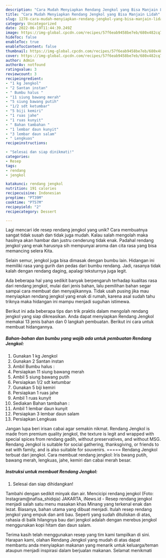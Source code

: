 ```yaml
---
description: "Cara Mudah Menyiapkan Rendang Jengkol yang Bisa Manjain Lidah"
title: "Cara Mudah Menyiapkan Rendang Jengkol yang Bisa Manjain Lidah"
slug: 1278-cara-mudah-menyiapkan-rendang-jengkol-yang-bisa-manjain-lidah
category: Uncategorized
date: 2022-06-19T11:44:39.249Z
image: https://img-global.cpcdn.com/recipes/57f6eab9458be7eb/680x482cq70/rendang-jengkol-foto-resep-utama.jpg
hideToc: false
enableToc: true
enableTocContent: false
thumbnail: https://img-global.cpcdn.com/recipes/57f6eab9458be7eb/680x482cq70/rendang-jengkol-foto-resep-utama.jpg
cover: https://img-global.cpcdn.com/recipes/57f6eab9458be7eb/680x482cq70/rendang-jengkol-foto-resep-utama.jpg
author: Admin
authorAv: notfound
ratingvalue: 3
reviewcount: 3
recipeingredient:
- "1 kg Jengkol"
- "2 Santan instan"
- " Bumbu halus "
- "11 siung bawang merah"
- "5 siung bawang putih"
- "1/2 sdt ketumbar"
- "5 biji kemiri"
- "1 ruas jahe"
- "1 ruas kunyit"
- " Bahan tambahan "
- "1 lembar daun kunyit"
- "3 lembar daun salam"
- " Lengkuas"
recipeinstructions:

- "Selesai dan siap dinikmati!"
categories:
- Resep
tags:
- rendang
- jengkol

katakunci: rendang jengkol 
nutrition: 191 calories
recipecuisine: Indonesian
preptime: "PT39M"
cooktime: "PT57M"
recipeyield: "2"
recipecategory: Dessert

---
```





Lagi mencari ide resep rendang jengkol yang unik? Cara membuatnya sangat tidak susah dan tidak juga mudah. Kalau salah mengolah maka hasilnya akan hambar dan justru cenderung tidak enak. Padahal rendang jengkol yang enak harusnya sih mempunyai aroma dan cita rasa yang bisa memancing selera Kita.





Selain semur, jengkol juga bisa dimasak dengan bumbu lain. Hidangan ini memiliki rasa yang gurih dan pedas dari bumbu rendang. Jadi, rasanya tidak kalah dengan rendang daging, apalagi teksturnya juga legit.

Ada beberapa hal yang sedikit banyak berpengaruh terhadap kualitas rasa dari rendang jengkol, mulai dari jenis bahan, lalu pemilihan bahan segar sampai cara membuat dan menyajikannya. Tidak usah pusing jika mau menyiapkan rendang jengkol yang enak di rumah, karena asal sudah tahu triknya maka hidangan ini mampu menjadi suguhan istimewa.






Berikut ini ada beberapa tips dan trik praktis dalam mengolah rendang jengkol yang siap dikreasikan. Anda dapat menyiapkan Rendang Jengkol memakai 13 jenis bahan dan 0 langkah pembuatan. Berikut ini cara untuk membuat hidangannya.

<!--inarticleads1-->

##### Bahan-bahan dan bumbu yang wajib ada untuk pembuatan Rendang Jengkol:

1. Gunakan 1 kg Jengkol
1. Gunakan 2 Santan instan
1. Ambil  Bumbu halus :
1. Persiapkan 11 siung bawang merah
1. Ambil 5 siung bawang putih
1. Persiapkan 1/2 sdt ketumbar
1. Gunakan 5 biji kemiri
1. Persiapkan 1 ruas jahe
1. Ambil 1 ruas kunyit
1. Sediakan  Bahan tambahan :
1. Ambil 1 lembar daun kunyit
1. Persiapkan 3 lembar daun salam
1. Persiapkan  Lengkuas


Jangan lupa beri irisan cabai agar semakin nikmat. Rendang Jengkol is made from premium quality jengkol, the texture is legit and wrapped with special spices from rendang gadih, without preservatives, and without MSG. Rendang Jengkol is suitable for social gathering, thanksgiving, or friends to eat with family, and is also suitable for souvenirs. ===== Rendang Jengkol terbuat dari jengkol. Cara membuat rendang jengkol: Iris bwang putih, bawang merah, lengkuas, jahe, kemiri dan cabai merah besar. 

<!--inarticleads2-->

##### Instruksi untuk membuat Rendang Jengkol:


1. Selesai dan siap dihidangkan!

Tambahi dengan sedikit minyak dan air. Mencicipi rendang jengkol (Foto: Instagram@nafisa_shidqia) JAKARTA, iNews.id - Resep rendang jengkol menjadi salah satu menu masakan khas Minang yang terkenal enak dan lezat. Biasanya, bahan utama yang dibuat menjadi. Itulah resep rendang jengkol yang empuk dan anti bau. Seperti yang sudah dituliskan di atas, rahasia di balik hilangnya bau dari jengkol adalah dengan merebus jengkol menggunakan kopi hitam dan daun salam. 

Terima kasih telah menggunakan resep yang tim kami tampilkan di sini. Harapan kami, olahan Rendang Jengkol yang mudah di atas dapat membantu anda menyiapkan makanan yang menarik untuk keluarga/teman ataupun menjadi inspirasi dalam berjualan makanan. Selamat menikmati
